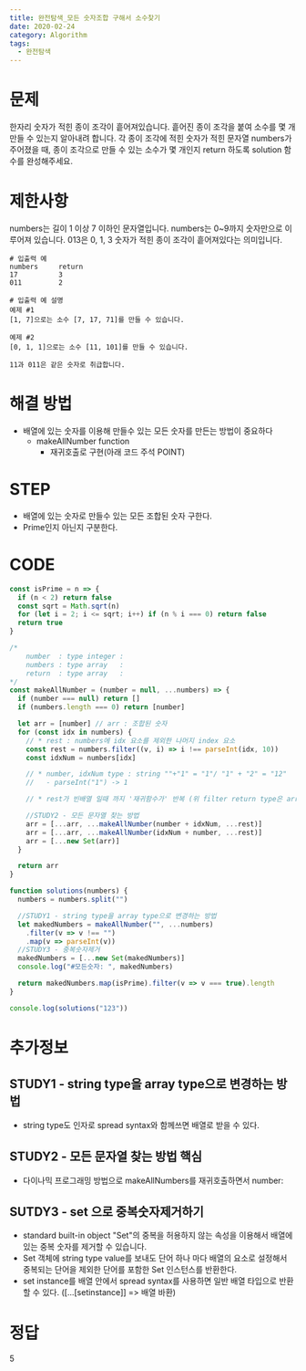 ```yaml
---
title: 완전탐색_모든 숫자조합 구해서 소수찾기
date: 2020-02-24
category: Algorithm
tags:
  - 완전탐색
---
```


# 문제

한자리 숫자가 적힌 종이 조각이 흩어져있습니다.
흩어진 종이 조각을 붙여 소수를 몇 개 만들 수 있는지 알아내려 합니다.
각 종이 조각에 적힌 숫자가 적힌 문자열 numbers가 주어졌을 때, 종이 조각으로 만들 수 있는 소수가 몇 개인지 return 하도록 solution 함수를 완성해주세요.

# 제한사항

numbers는 길이 1 이상 7 이하인 문자열입니다.
numbers는 0~9까지 숫자만으로 이루어져 있습니다.
013은 0, 1, 3 숫자가 적힌 종이 조각이 흩어져있다는 의미입니다.

```
# 입출력 예
numbers	    return
17	        3
011	        2

# 입출력 예 설명
예제 #1
[1, 7]으로는 소수 [7, 17, 71]를 만들 수 있습니다.

예제 #2
[0, 1, 1]으로는 소수 [11, 101]를 만들 수 있습니다.

11과 011은 같은 숫자로 취급합니다.
```

# 해결 방법

- 배열에 있는 숫자를 이용해 만들수 있는 모든 숫자를 만든는 방법이 중요하다
  - makeAllNumber function
    - 재귀호출로 구현(아래 코드 주석 POINT)

# STEP

- 배열에 있는 숫자로 만들수 있는 모든 조합된 숫자 구한다.
- Prime인지 아닌지 구분한다.

# CODE

```js
const isPrime = n => {
  if (n < 2) return false
  const sqrt = Math.sqrt(n)
  for (let i = 2; i <= sqrt; i++) if (n % i === 0) return false
  return true
}

/*
    number  : type integer : 
    numbers : type array   : 
    return  : type array   : 
*/
const makeAllNumber = (number = null, ...numbers) => {
  if (number === null) return []
  if (numbers.length === 0) return [number]

  let arr = [number] // arr : 조합된 숫자
  for (const idx in numbers) {
    // * rest : numbers에 idx 요소를 제외한 나머지 index 요소
    const rest = numbers.filter((v, i) => i !== parseInt(idx, 10))
    const idxNum = numbers[idx]

    // * number, idxNum type : string ""+"1" = "1"/ "1" + "2" = "12"
    //   - parseInt("1") -> 1

    // * rest가 빈배열 일때 까지 '재귀함수가' 반복 (위 filter return type은 array)

    //STUDY2 - 모든 문자열 찾는 방법
    arr = [...arr, ...makeAllNumber(number + idxNum, ...rest)]
    arr = [...arr, ...makeAllNumber(idxNum + number, ...rest)]
    arr = [...new Set(arr)]
  }

  return arr
}

function solutions(numbers) {
  numbers = numbers.split("")

  //STUDY1 - string type을 array type으로 변경하는 방법
  let makedNumbers = makeAllNumber("", ...numbers)
    .filter(v => v !== "")
    .map(v => parseInt(v))
  //STUDY3 - 중복숫자제거
  makedNumbers = [...new Set(makedNumbers)]
  console.log("#모든숫자: ", makedNumbers)

  return makedNumbers.map(isPrime).filter(v => v === true).length
}

console.log(solutions("123"))
```

# 추가정보

## STUDY1 - string type을 array type으로 변경하는 방법

- string type도 인자로 spread syntax와 함께쓰면 배열로 받을 수 있다.

## STUDY2 - 모든 문자열 찾는 방법 핵심

- 다이나믹 프로그래밍 방법으로 makeAllNumbers를 재귀호출하면서 number:

## SUTDY3 - set 으로 중복숫자제거하기

- standard built-in object "Set"의 중복을 허용하지 않는 속성을 이용해서 배열에 있는 중복 숫자를 제거할 수 있습니다.
- Set 객체에 string type value를 보내도 단어 하나 마다 배열의 요소로 설정해서 중복되는 단어을 제외한 단어를 포함한 Set 인스턴스를 반환한다.
- set instance를 배열 안에서 spread syntax를 사용하면 일반 배열 타입으로 반환할 수 있다. ([...[setinstance]] => 배열 바환)

# 정답

5
